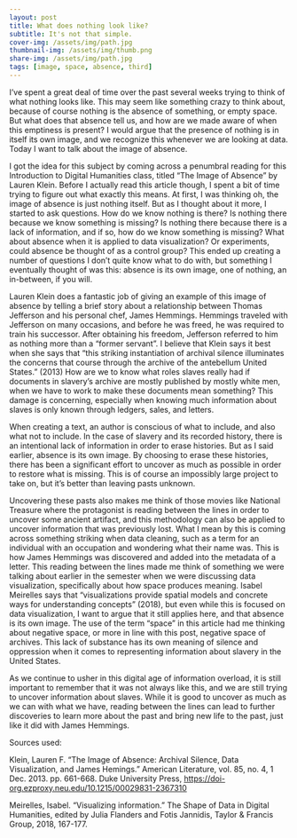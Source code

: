 ```yaml
---
layout: post
title: What does nothing look like?
subtitle: It's not that simple. 
cover-img: /assets/img/path.jpg
thumbnail-img: /assets/img/thumb.png
share-img: /assets/img/path.jpg
tags: [image, space, absence, third]
---
```


I’ve spent a great deal of time over the past several weeks trying to think of what nothing looks like. This may seem like something crazy to think about, because of course nothing is the absence of something, or empty space. But what does that absence tell us, and how are we made aware of when this emptiness is present? I would argue that the presence of nothing is in itself its own image, and we recognize this whenever we are looking at data. Today I want to talk about the image of absence. 

I got the idea for this subject by coming across a penumbral reading for this Introduction to Digital Humanities class, titled “The Image of Absence” by Lauren Klein. Before I actually read this article though, I spent a bit of time trying to figure out what exactly this means. At first, I was thinking oh, the image of absence is just nothing itself. But as I thought about it more, I started to ask questions. How do we know nothing is there? Is nothing there because we know something is missing? Is nothing there because there is a lack of information, and if so, how do we know something is missing? What about absence when it is applied to data visualization? Or experiments, could absence be thought of as a control group? This ended up creating a number of questions I don’t quite know what to do with, but something I eventually thought of was this: absence is its own image, one of nothing, an in-between, if you will. 

Lauren Klein does a fantastic job of giving an example of this image of absence by telling a brief story about a relationship between Thomas Jefferson and his personal chef, James Hemmings. Hemmings traveled with Jefferson on many occasions, and before he was freed, he was required to train his successor. After obtaining his freedom, Jefferson referred to him as nothing more than a “former servant”. I believe that Klein says it best when she says that “this striking instantiation of archival silence illuminates the concerns that course through the archive of the antebellum United States.” (2013) How are we to know what roles slaves really had if documents in slavery’s archive are mostly published by mostly white men, when we have to work to make these documents mean something? This damage is concerning, especially when knowing much information about slaves is only known through ledgers, sales, and letters.

When creating a text, an author is conscious of what to include, and also what not to include. In the case of slavery and its recorded history, there is an intentional lack of information in order to erase histories. But as I said earlier, absence is its own image. By choosing to erase these histories, there has been a significant effort to uncover as much as possible in order to restore what is missing. This is of course an impossibly large project to take on, but it’s better than leaving pasts unknown. 

Uncovering these pasts also makes me think of those movies like National Treasure where the protagonist is reading between the lines in order to uncover some ancient artifact, and this methodology can also be applied to uncover information that was previously lost. What I mean by this is coming across something striking when data cleaning, such as a term for an individual with an occupation and wondering what their name was. This is how James Hemmings was discovered and added into the metadata of a letter. This reading between the lines made me think of something we were talking about earlier in the semester when we were discussing data visualization, specifically about how space produces meaning. Isabel Meirelles says that “visualizations provide spatial models and concrete ways for understanding concepts” (2018), but even while this is focused on data visualization, I want to argue that it still applies here, and that absence is its own image. The use of the term “space” in this article had me thinking about negative space, or more in line with this post, negative space of archives. This lack of substance has its own meaning of silence and oppression when it comes to representing information about slavery in the United States. 

As we continue to usher in this digital age of information overload, it is still important to remember that it was not always like this, and we are still trying to uncover information about slaves. While it is good to uncover as much as we can with what we have, reading between the lines can lead to further discoveries to learn more about the past and bring new life to the past, just like it did with James Hemmings. 



Sources used:

Klein, Lauren F. “The Image of Absence: Archival Silence, Data Visualization, and James Hemings.” American Literature, vol. 85, no. 4, 1 Dec. 2013. pp. 661-668. Duke University Press, https://doi-org.ezproxy.neu.edu/10.1215/00029831-2367310

Meirelles, Isabel. “Visualizing information.” The Shape of Data in Digital Humanities, edited by Julia Flanders and Fotis Jannidis, Taylor & Francis Group, 2018, 167-177.
